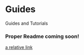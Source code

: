 # Guides
Guides and Tutorials


### Proper Readme coming soon!
[a relative link](install_git_github.md)
